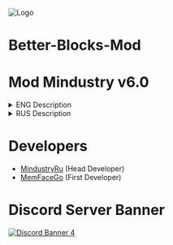 ![Logo](https://github.com/MindustryRu/mod/tree/master/sprites/ReadMe/Better-Blocks-Mod.gif)

# Better-Blocks-Mod
# Mod Mindustry v6.0
<details> 
  <summary>ENG Description</summary>
Better-Blocks-Mod: This mod adds more blocks, materials and enemies (In development).

The mod is developed specifically for mindustry.ru

For all questions, write to Discord: https://discord.mindustry.ru/
![Discord Shield](https://discordapp.com/api/guilds/658670734222163989/widget.png?style=shield)

Also, everyone can contribute to the development of the mod!
This mod will operate on our server.
The server connection addresses are on the website: https://mindustry.ru/
</details>

<details> 
  <summary>RUS Description</summary>
Better-Blocks-Mod: Этот мод добавляет больше блоков, материалов и врагов(В разаработке).

Мод разрабатывается специально для mindustry.ru

По всем вопросам пишите в Discord: https://discord.mindustry.ru/
![Discord Shield](https://discordapp.com/api/guilds/658670734222163989/widget.png?style=shield)

Так же все желающие могут внести вклад в развитие мода!
Этот мод будет действовать у нас на сервере.
Адреса подключения к серверам находятся на сайте: https://mindustry.ru/
</details>


# Developers

- [MindustryRu](https://github.com/MindustryRu) (Head Developer)
- [MemFaceGo](https://github.com/MemFaceGo) (First Developer)


# Discord Server Banner

<a href="https://discord.mindustry.ru/"><img src="https://discordapp.com/api/guilds/658670734222163989/widget.png?style=banner4" alt="Discord Banner 4"/></a>
